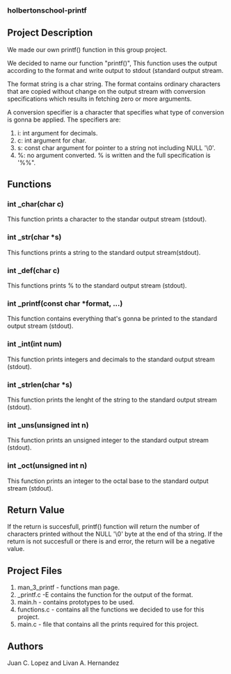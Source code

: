 ### holbertonschool-printf

## Project Description

We made our own printf() function in this group project.

We decided to name our function "printf()", This function uses the output according to the format and write output to stdout (standard output stream.

The format string is a char string. The format contains ordinary characters that are copied without change on the output stream with conversion specifications which results in fetching zero or more arguments.

A conversion specifier is a character that specifies what type of conversion is gonna be applied. The specifiers are:
1. i: int argument for decimals.
2. c: int argument for char.
3. s: const char argument for pointer to a string not including NULL '\0'.
4. %: no argument converted. % is written and the full specification is '%%".

## Functions
### int _char(char c)
This function prints a character to the standar output stream (stdout).

### int _str(char *s)
This functions prints a string to the standard output stream(stdout).

### int _def(char c)
This functions prints % to the standard output stream (stdout).

### int _printf(const char *format, ...)
This function contains everything that's gonna be printed to the standard output stream (stdout).

### int _int(int num)
This function prints integers and decimals to the standard output stream (stdout).

### int _strlen(char *s)
This function prints the lenght of the string to the standard output stream (stdout).

### int _uns(unsigned int n)
This function prints an unsigned integer to the standard output stream (stdout).

### int _oct(unsigned int n)
This function prints an integer to the octal base to the standard output stream (stdout).

## Return Value
If the return is succesfull, printf() function will return the number of characters printed without the NULL '\0' byte at the end of tha string. If the return is not succesfull or there is and error, the return will be a negative value.

## Project Files
1. man_3_printf - functions man page.
2. _printf.c -E contains the function for the output of the format.
3. main.h - contains prototypes to be used.
4. functions.c - contains all the functions we decided to use for this project.
5. main.c - file that contains all the prints required for this project.

## Authors
Juan C. Lopez and Livan A. Hernandez
